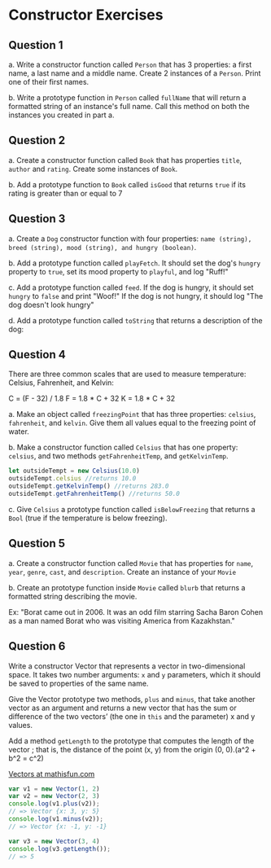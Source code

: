 # Constructor Exercises

## Question 1

a. Write a constructor function called `Person` that has 3 properties: a first name, a last name and a middle name. Create 2 instances of a `Person`. Print one of their first names.


b. Write a prototype function in `Person` called `fullName` that will return a formatted string of an instance's full name. Call this method on both the instances you created in part a.


## Question 2

a. Create a constructor function called `Book` that has properties `title`, `author` and `rating`. Create some instances of `Book`.


b. Add a prototype function to `Book` called `isGood` that returns `true` if its rating is greater than or equal to 7

## Question 3

a. Create a `Dog` constructor function with four properties: `name (string), breed (string), mood (string), and hungry (boolean)`.

b. Add a prototype function called `playFetch`. It should set the dog's `hungry` property to `true`, set its mood property to `playful`, and log "Ruff!"

c. Add a prototype function called `feed`. If the dog is hungry, it should set `hungry` to `false` and print "Woof!" If the dog is not hungry, it should log "The dog doesn't look hungry"

d. Add a prototype function called `toString` that returns a description of the dog:

## Question 4

There are three common scales that are used to measure temperature: Celsius, Fahrenheit, and Kelvin:

C = (F - 32) / 1.8
F = 1.8 * C + 32
K = 1.8 * C + 32

a. Make an object called `freezingPoint` that has three properties: `celsius`, `fahrenheit`, and `kelvin`. Give them all values equal to the freezing point of water.


b. Make a constructor function called `Celsius` that has one property: `celsius`, and two methods `getFahrenheitTemp`, and `getKelvinTemp`.

```js
let outsideTempt = new Celsius(10.0)
outsideTempt.celsius //returns 10.0
outsideTempt.getKelvinTemp() //returns 283.0
outsideTempt.getFahrenheitTemp() //returns 50.0
```

c. Give `Celsius` a prototype function called `isBelowFreezing` that returns a `Bool` (true if the temperature is below freezing).

## Question 5

a. Create a constructor function called `Movie` that has properties for `name`, `year`, `genre`, `cast`, and `description`. Create an instance of your `Movie`

b. Create an prototype function inside `Movie` called `blurb` that returns a formatted string describing the movie.

Ex: "Borat came out in 2006. It was an odd film starring Sacha Baron Cohen as a man named Borat who was visiting America from Kazakhstan."


## Question 6

Write a constructor Vector that represents a vector in two-dimensional space.
It takes two number arguments: `x` and `y` parameters, which it should be saved to properties of the same name.

Give the Vector prototype two methods, `plus` and `minus`, that take another vector as an argument and
returns a new vector that has the sum or difference of the two vectors’ (the one in `this` and the parameter) x and y values.

Add a method `getLength` to the prototype that computes the length of the vector ;
that is, the distance of the point (x, y) from the origin (0, 0).(a^2 + b^2 = c^2)

[Vectors at mathisfun.com](https://www.mathsisfun.com/algebra/vectors.html)

```js
var v1 = new Vector(1, 2)
var v2 = new Vector(2, 3)
console.log(v1.plus(v2));
// => Vector {x: 3, y: 5}
console.log(v1.minus(v2));
// => Vector {x: -1, y: -1}

var v3 = new Vector(3, 4)
console.log(v3.getLength());
// => 5
```
